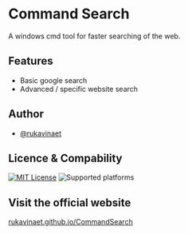 
# Command Search

A windows cmd tool for faster searching of the web.

## Features

- Basic google search
- Advanced / specific website search
## Author

- [@rukavinaet](https://www.github.com/rukavinaet)


## Licence & Compability


[![MIT License](https://img.shields.io/github/license/rukavinaet/CommandSearch?style=for-the-badge)](https://choosealicense.com/licenses/mit/)
![Supported platforms](https://img.shields.io/badge/Platform-Win7%2C%20Win8%2C%20Win10%2C%20Win11-blue?style=for-the-badge)


## Visit the official website
[rukavinaet.github.io/CommandSearch](rukavinaet.github.io/CommandSearch)
